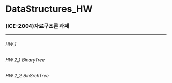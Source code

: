 # DataStructures_HW
### (ICE-2004)자료구조론 과제
-----------------------------------------------
###### HW_1
###### HW 2_1 BinaryTree
###### HW 2_2 BinSrchTree
